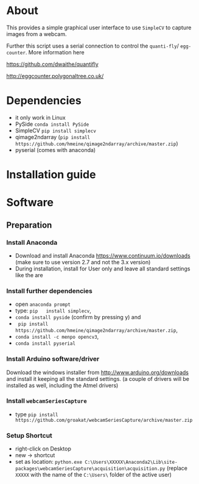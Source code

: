 # About
This provides a simple graphical user interface to use `SimpleCV` to capture images from a webcam.

Further this script uses a serial connection to control the `quanti-fly`/ `egg-counter`. More information here

https://github.com/dwaithe/quantifly

http://eggcounter.polygonaltree.co.uk/



# Dependencies
- it only work in Linux
- PySide `conda install PySide`
- SimpleCV `pip install simplecv`
- qimage2ndarray (`pip install https://github.com/hmeine/qimage2ndarray/archive/master.zip`)
- pyserial (comes with anaconda)

# Installation guide

# Software

## Preparation

### Install Anaconda
- Download and install Anaconda https://www.continuum.io/downloads (make sure to use version 2.7 and not the 3.x version)
- During installation, install for User only and leave all standard settings like the are

### Install further dependencies
- open `anaconda prompt` 
- type: `pip   install simplecv`, 
- `conda install pyside` (confirm by pressing y) and 
- ` pip install https://github.com/hmeine/qimage2ndarray/archive/master.zip`, 
- `conda install -c menpo opencv3`, 
- `conda install pyserial`

### Install Arduino software/driver
Download the windows installer from http://www.arduino.org/downloads and install it keeping all the standard settings. (a couple of drivers will be installed as well, including the Atmel drivers)


### Install `webcamSeriesCapture`
- type `pip install https://github.com/groakat/webcamSeriesCapture/archive/master.zip`

### Setup Shortcut
- right-click on Desktop
- new -> shortcut
- set as location: `python.exe C:\Users\XXXXX\Anaconda2\Lib\site-packages\webcamSeriesCapture\acquisition\acquisition.py` (replace `XXXXX` with the name of the `C:\Users\` folder of the active user)
